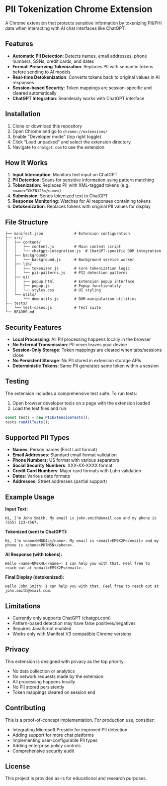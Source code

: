 # PII Tokenization Chrome Extension

A Chrome extension that protects sensitive information by tokenizing PII/PHI data when interacting with AI chat interfaces like ChatGPT.

## Features

- **Automatic PII Detection**: Detects names, email addresses, phone numbers, SSNs, credit cards, and dates
- **Format-Preserving Tokenization**: Replaces PII with semantic tokens before sending to AI models
- **Real-time Detokenization**: Converts tokens back to original values in AI responses
- **Session-based Security**: Token mappings are session-specific and cleared automatically
- **ChatGPT Integration**: Seamlessly works with ChatGPT interface

## Installation

1. Clone or download this repository
2. Open Chrome and go to `chrome://extensions/`
3. Enable "Developer mode" (top right toggle)
4. Click "Load unpacked" and select the extension directory
5. Navigate to `chatgpt.com` to use the extension

## How It Works

1. **Input Interception**: Monitors text input on ChatGPT
2. **PII Detection**: Scans for sensitive information using pattern matching
3. **Tokenization**: Replaces PII with XML-tagged tokens (e.g., `<name>TOKEN123</name>`)
4. **Submission**: Sends tokenized text to ChatGPT
5. **Response Monitoring**: Watches for AI responses containing tokens
6. **Detokenization**: Replaces tokens with original PII values for display

## File Structure

```
├── manifest.json              # Extension configuration
├── src/
│   ├── content/
│   │   ├── content.js         # Main content script
│   │   └── chatgpt-integration.js  # ChatGPT-specific DOM integration
│   ├── background/
│   │   └── background.js      # Background service worker
│   ├── lib/
│   │   ├── tokenizer.js       # Core tokenization logic
│   │   └── pii-patterns.js    # PII detection patterns
│   ├── ui/
│   │   ├── popup.html         # Extension popup interface
│   │   ├── popup.js           # Popup functionality
│   │   └── styles.css         # UI styling
│   └── utils/
│       └── dom-utils.js       # DOM manipulation utilities
├── tests/
│   └── test-cases.js          # Test suite
└── README.md
```

## Security Features

- **Local Processing**: All PII processing happens locally in the browser
- **No External Transmission**: PII never leaves your device
- **Session-Only Storage**: Token mappings are cleared when tabs/sessions close
- **No Persistent Storage**: No PII stored in extension storage APIs
- **Deterministic Tokens**: Same PII generates same token within a session

## Testing

The extension includes a comprehensive test suite. To run tests:

1. Open browser developer tools on a page with the extension loaded
2. Load the test files and run:
```javascript
const tests = new PIIExtensionTests();
tests.runAllTests();
```

## Supported PII Types

- **Names**: Person names (First Last format)
- **Email Addresses**: Standard email format validation
- **Phone Numbers**: US format with various separators
- **Social Security Numbers**: XXX-XX-XXXX format
- **Credit Card Numbers**: Major card formats with Luhn validation
- **Dates**: Various date formats
- **Addresses**: Street addresses (partial support)

## Example Usage

**Input Text:**
```
Hi, I'm John Smith. My email is john.smith@email.com and my phone is (555) 123-4567.
```

**Tokenized (sent to ChatGPT):**
```
Hi, I'm <name>NM8K4L</name>. My email is <email>EM9X2P</email> and my phone is <phone>PH7M5N</phone>.
```

**AI Response (with tokens):**
```
Hello <name>NM8K4L</name>! I can help you with that. Feel free to reach out at <email>EM9X2P</email>.
```

**Final Display (detokenized):**
```
Hello John Smith! I can help you with that. Feel free to reach out at john.smith@email.com.
```

## Limitations

- Currently only supports ChatGPT (chatgpt.com)
- Pattern-based detection may have false positives/negatives
- Requires JavaScript enabled
- Works only with Manifest V3 compatible Chrome versions

## Privacy

This extension is designed with privacy as the top priority:
- No data collection or analytics
- No network requests made by the extension
- All processing happens locally
- No PII stored persistently
- Token mappings cleared on session end

## Contributing

This is a proof-of-concept implementation. For production use, consider:
- Integrating Microsoft Presidio for improved PII detection
- Adding support for more chat platforms
- Implementing user-configurable PII types
- Adding enterprise policy controls
- Comprehensive security audit

## License

This project is provided as-is for educational and research purposes.